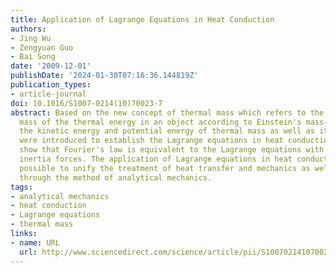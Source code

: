 ```yaml
---
title: Application of Lagrange Equations in Heat Conduction
authors:
- Jing Wu
- Zengyuan Guo
- Bai Song
date: '2009-12-01'
publishDate: '2024-01-30T07:16:36.144819Z'
publication_types:
- article-journal
doi: 10.1016/S1007-0214(10)70023-7
abstract: Based on the new concept of thermal mass which refers to the equivalent
  mass of the thermal energy in an object according to Einstein's mass-energy relation,
  the kinetic energy and potential energy of thermal mass as well as its dissipation
  were introduced to establish the Lagrange equations in heat conduction. The results
  show that Fourier's law is equivalent to the Lagrange equations with negligible
  inertia forces. The application of Lagrange equations in heat conduction makes it
  possible to unify the treatment of heat transfer and mechanics as well as electrics
  through the method of analytical mechanics.
tags:
- analytical mechanics
- heat conduction
- Lagrange equations
- thermal mass
links:
- name: URL
  url: http://www.sciencedirect.com/science/article/pii/S1007021410700237
---
```

